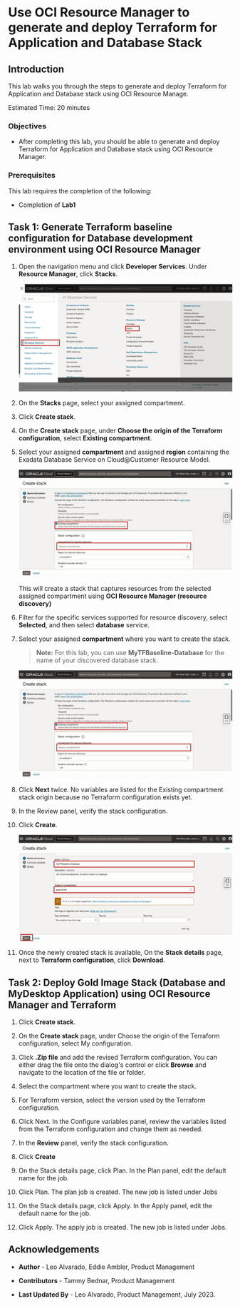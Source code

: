 # Use OCI Resource Manager to generate and deploy Terraform for Application and Database Stack


## Introduction

This lab walks you through the steps to generate and deploy Terraform for Application and Database stack using OCI Resource Manage.

Estimated Time: 20 minutes


### Objectives

-   After completing this lab, you should be able to generate and deploy Terraform for Application and Database stack using OCI Resource Manager.


### Prerequisites

This lab requires the completion of the following:

* Completion of **Lab1**

## Task 1: Generate Terraform baseline configuration for Database development environment using OCI Resource Manager

1. Open the navigation menu and click **Developer Services**. Under **Resource Manager**, click **Stacks**.
   
   ![Launch ORM Stacks](./images/oci-menu-orm.png " ")

2. On the **Stacks** page, select your assigned compartment.

3. Click **Create stack**.

4. On the **Create stack** page, under **Choose the origin of the Terraform configuration**, select **Existing compartment**.

5. Select your assigned **compartment** and assigned **region** containing the Exadata Database Service on Cloud@Customer Resource Model.

    ![select compartment for resource discovery](./images/orm-create-stack-from-compartment.png " ")

   This will create a stack that captures resources from the selected assigned compartment using **OCI Resource Manager (resource discovery)**

6. Filter for the specific services supported for resource discovery, select **Selected**, and then select  **database** service. 
   
7. Select your assigned **compartment** where you want to create the stack.
   
    >**Note:** For this lab, you can use **MyTFBaseline-Database** for the name of your discovered database stack.

    ![Select compartment to create stack](./images/orm-create-stack-from-compartment.png " ")

8. Click **Next** twice. No variables are listed for the Existing compartment stack origin because no Terraform configuration exists yet.

9.  In the Review panel, verify the stack configuration.

10. Click **Create**.

    ![Create your discovered database stack](./images/orm-create-stack.png " ")

11. Once the newly created stack is available, On the **Stack details** page, next to **Terraform configuration**, click **Download**.

## Task 2: Deploy Gold Image Stack (Database and MyDesktop Application) using OCI Resource Manager and Terraform

1. Click **Create stack**.

2. On the **Create stack** page, under Choose the origin of the Terraform configuration, select My configuration.

3. Click **.Zip file** and add the revised Terraform configuration. You can either drag the file onto the dialog's control or click **Browse** and navigate to the location of the file or folder.

4. Select the compartment where you want to create the stack.

5. For Terraform version, select the version used by the Terraform configuration.

6. Click Next. In the Configure variables panel, review the variables listed from the Terraform configuration and change them as needed.

7. In the **Review** panel, verify the stack configuration.

8. Click **Create**

9. On the Stack details page, click Plan. In the Plan panel, edit the default name for the job. 
    
10. Click Plan. The plan job is created. The new job is listed under Jobs
    
11. On the Stack details page, click Apply. In the Apply panel, edit the default name for the job. 
    
12. Click Apply. The apply job is created. The new job is listed under Jobs.

<!--
## Learn More

* Click [here](https://docs.public.oneportal.content.oci.oraclecloud.com/en-us/iaas/exadata/doc/ecc-create-first-db.html) to learn more about Creating an Oracle Database on Exadata Database Service.

-->

## Acknowledgements

* **Author** - Leo Alvarado, Eddie Ambler, Product Management

* **Contributors** - Tammy Bednar, Product Management

* **Last Updated By** - Leo Alvarado, Product Management, July 2023.
